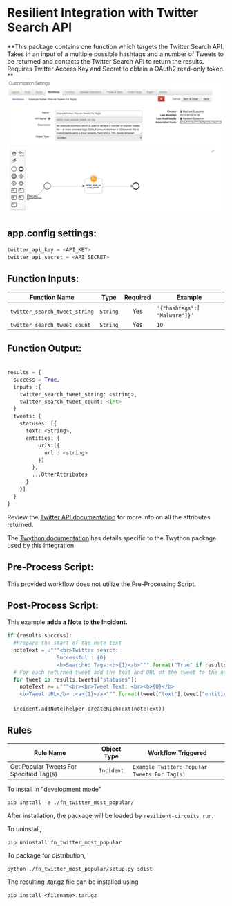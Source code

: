 # Resilient Integration with Twitter Search API
**This package contains one function which targets the Twitter Search API. Takes in an input of a multiple possible hashtags and a number of Tweets to be returned and contacts the Twitter Search API to return the results. Requires Twitter Access Key and Secret to obtain a OAuth2 read-only token. **
 ![screenshot](./screenshots/1.png)


## app.config settings:
```python
twitter_api_key = <API_KEY>
twitter_api_secret = <API_SECRET>
```

## Function Inputs:
| Function Name | Type | Required | Example |
| ------------- | :--: | :-------:| ------- |
| `twitter_search_tweet_string` | `String` | Yes | `'{"hashtags":[ "Malware"]}'` |
| `twitter_search_tweet_count` | `String` | Yes | `10` |


## Function Output:
```python

results = {
  success = True,
  inputs :{
    twitter_search_tweet_string: <string>,
    twitter_search_tweet_count: <int>
  }
  tweets: {
    statuses: [{
      text: <String>,
      entities: {
          urls:[{
            url : <string>
          }]
        },
        ...OtherAttributes
      }
    }]
  }
}

```
Review the [Twitter API documentation](https://developer.twitter.com/en/docs/tweets/search/api-reference/get-search-tweets.html) for more info on all the attributes returned.

The [Twython documentation](https://twython.readthedocs.io/en/latest/) has details specific to the Twython package used by this integration



## Pre-Process Script:
This provided workflow does not utilize the Pre-Processing Script.


## Post-Process Script:
This example **adds a Note to the Incident.**
```python
if (results.success):
  #Prepare the start of the note text
  noteText = u"""<br>Twitter search: 
                Successful : {0}
                <b>Searched Tags:<b>{1}</b>""".format("True" if results["success"] is True else False, results["inputs"]["twitter_search_tweet_string"])
  # For each returned tweet add the text and URL of the tweet to the noteText
  for tweet in results.tweets["statuses"]:
    noteText += u"""<br><br>Tweet Text: <br><b>{0}</b>
    <b>Tweet URL</b> :<a>{1}</a>""".format(tweet["text"],tweet["entities"]["urls"][0]["url"]) 
    
  incident.addNote(helper.createRichText(noteText))
```

## Rules
| Rule Name | Object Type | Workflow Triggered |
| --------- | :---------: | ------------------ |
| Get Popular Tweets For Specified Tag(s) | `Incident` | `Example Twitter: Popular Tweets For Tag(s)` |


To install in "development mode"

    pip install -e ./fn_twitter_most_popular/

After installation, the package will be loaded by `resilient-circuits run`.


To uninstall,

    pip uninstall fn_twitter_most_popular


To package for distribution,

    python ./fn_twitter_most_popular/setup.py sdist

The resulting .tar.gz file can be installed using

    pip install <filename>.tar.gz

